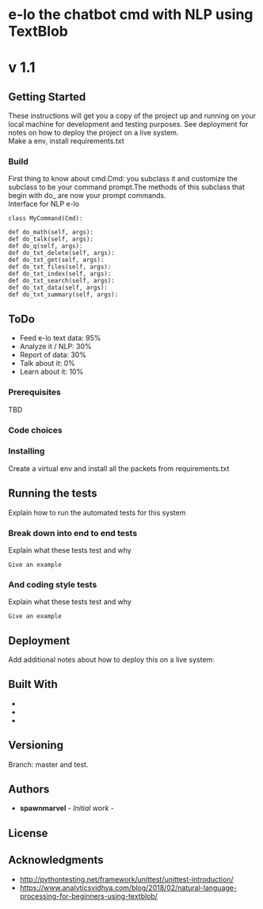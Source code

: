 # e-lo the chatbot cmd with NLP using TextBlob
# v 1.1
## Getting Started
These instructions will get you a copy of the project up and running on your local machine for development and testing purposes. See deployment for notes on how to deploy the project on a live system.
<br>
Make a env, install requirements.txt
<br>
### Build
First thing to know about cmd.Cmd: you subclass it and customize the subclass to be your command prompt.The methods of this subclass that begin with do_ are now your prompt commands.
<br>
Interface for NLP e-lo
```
class MyCommand(Cmd):

def do_math(self, args):
def do_talk(self, args):
def do_q(self, args):
def do_txt_delete(self, args):
def do_txt_get(self, args):
def do_txt_files(self, args):
def do_txt_index(self, args):
def do_txt_search(self, args):
def do_txt_data(self, args):
def do_txt_summary(self, args):
```


## ToDo

* Feed e-lo text data: 95%
* Analyze it / NLP: 30%
* Report of data: 30%
* Talk about it: 0%
* Learn about it: 10%


### Prerequisites

TBD

### Code choices

### Installing

Create a virtual env and install all the packets from requirements.txt
## Running the tests
Explain how to run the automated tests for this system
### Break down into end to end tests
Explain what these tests test and why

```
Give an example
```
### And coding style tests
Explain what these tests test and why
```
Give an example
```
## Deployment
Add additional notes about how to deploy this on a live system:


## Built With

*
*
*


## Versioning
Branch: master and test.


## Authors

* **spawnmarvel** - *Initial work* - 


## License


## Acknowledgments

* http://pythontesting.net/framework/unittest/unittest-introduction/
* https://www.analyticsvidhya.com/blog/2018/02/natural-language-processing-for-beginners-using-textblob/














